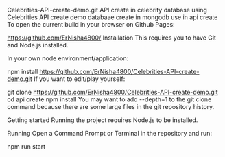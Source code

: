 Celebrities-API-create-demo.git
API create in celebrity database using 
Celebrities API create demo databaae create in mongodb use in api create
To open the current build in your browser on Github Pages:


https://github.com/ErNisha4800/
Installation
This requires you to have Git and Node.js installed.

In your own node environment/application:

npm install https://github.com/ErNisha4800/Celebrities-API-create-demo.git
If you want to edit/play yourself:

git clone  https://github.com/ErNisha4800/Celebrities-API-create-demo.git
cd api create
npm install
You may want to add --depth=1 to the git clone command because there are some large files in the git repository history.

Getting started
Running the project requires Node.js to be installed.

Running
Open a Command Prompt or Terminal in the repository and run:

npm run start

